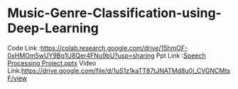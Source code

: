 # Music-Genre-Classification-using-Deep-Learning
Code Link :https://colab.research.google.com/drive/15hmOF-0xHMOm5wUY9Bq1U8Qer4FNu9bU?usp=sharing
Ppt Link :[Speech Processing Project.pptx](https://github.com/user-attachments/files/16038703/Speech.Processing.Project.pptx)
Video Link:https://drive.google.com/file/d/1uS1z1kaTT87tJNATMd8u0j_CVGNCMtsF/view

